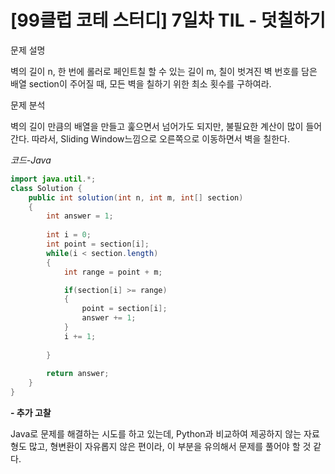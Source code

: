 
# [99클럽 코테 스터디] 7일차 TIL - 덧칠하기

문제 설명

벽의 길이 n, 한 번에 롤러로 페인트칠 할 수 있는 길이 m, 칠이 벗겨진 벽 번호를 담은 배열 section이 주어질 때, 모든 벽을 칠하기 위한 최소 횟수를 구하여라.

문제 분석

벽의 길이 만큼의 배열을 만들고 훑으면서 넘어가도 되지만, 불필요한 계산이 많이 들어간다. 따라서, Sliding Window느낌으로 오른쪽으로 이동하면서 벽을 칠한다.

*코드-Java*

```Java
import java.util.*;
class Solution {
    public int solution(int n, int m, int[] section) 
    {
        int answer = 1;
        
        int i = 0;
        int point = section[i];
        while(i < section.length)
        {
            int range = point + m;

            if(section[i] >= range)
            {
                point = section[i];
                answer += 1;
            }
            i += 1;
                
        }
        
        return answer;
    }
}

```

**- 추가 고찰**

Java로 문제를 해결하는 시도를 하고 있는데, Python과 비교하여 제공하지 않는 자료형도 많고, 형변환이 자유롭지 않은 편이라, 이 부분을 유의해서 문제를 풀어야 할 것 같다.